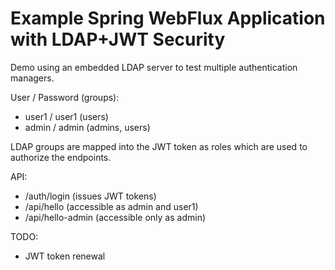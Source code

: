 # Example Spring WebFlux Application with LDAP+JWT Security

Demo using an embedded LDAP server to test multiple authentication managers.

User / Password (groups):
* user1 / user1 (users)
* admin / admin (admins, users)

LDAP groups are mapped into the JWT token as roles which are used to authorize the endpoints.

API:
* /auth/login (issues JWT tokens)
* /api/hello (accessible as admin and user1)
* /api/hello-admin (accessible only as admin)

TODO:
* JWT token renewal
